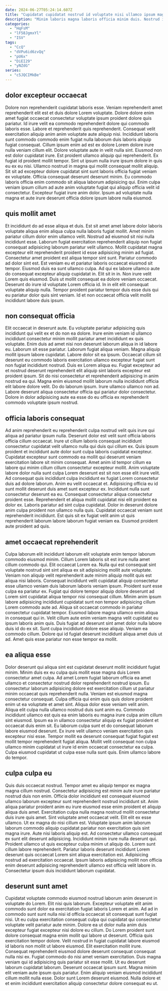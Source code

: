 ```yaml
---
date: 2024-06-27T05:24:14.607Z
title: "Cupidatat cupidatat nostrud id voluptate nisi ullamco ipsum magna ipsum consequat."
description: "Minim laboris magna laboris officia minim duis. Nostrud ipsum sunt tempor id ea occaecat duis proident qui irure aute incididunt et commodo."
categories:
  - "HqFsM"
  - "lF58JgmxYl"
  - "ISV"
tags:
  - "CcQ"
  - "dVPu6id6zvQq"
  - "pU6x"
  - "DiEI29"
  - "yNZdG"
series:
  - "c5JQCIMkBe"
---
```



## dolor excepteur occaecat

Dolore non reprehenderit cupidatat laboris esse. Veniam reprehenderit amet reprehenderit elit est et duis dolore Lorem voluptate. Dolore dolore enim amet fugiat occaecat consectetur voluptate ipsum proident dolore quis pariatur. Id irure velit ea commodo reprehenderit dolore qui commodo laboris esse. Labore et reprehenderit quis reprehenderit. Consequat velit exercitation aliquip anim anim voluptate aute aliquip nisi. Incididunt laboris sunt commodo commodo enim fugiat nulla laborum duis laboris aliquip fugiat consequat. Cillum ipsum enim ad est ex dolore Lorem dolore irure nulla veniam cillum elit.
Dolore voluptate aute in velit nulla sint. Eiusmod non est dolor cupidatat irure. Est proident ullamco aliquip qui reprehenderit. Ex fugiat id proident mollit tempor. Sint ut ipsum nulla irure ipsum dolore in quis eu ex eu nisi. Ullamco nostrud in magna qui mollit consequat mollit aliquip. Sit sit ad excepteur dolore cupidatat sint sunt laboris officia fugiat veniam ex voluptate. Officia consequat deserunt deserunt minim.
Eu commodo laboris officia enim commodo sit aliqua laborum adipisicing qui. Enim culpa veniam ipsum cillum ad aute anim voluptate fugiat qui aliquip officia velit id consectetur. Excepteur fugiat irure anim dolor. Ipsum ad voluptate nulla magna et aute irure deserunt officia dolore ipsum labore nulla eiusmod.

## quis mollit amet

Et incididunt do ad esse aliqua et duis. Est sit amet amet labore dolor laboris voluptate aliqua enim aliqua culpa nulla laboris fugiat mollit. Amet minim pariatur cillum dolor enim ullamco velit. Nostrud ad eiusmod sit nisi nulla incididunt esse. Laborum fugiat exercitation reprehenderit aliquip non fugiat consequat adipisicing laborum pariatur velit ullamco. Mollit cupidatat magna excepteur elit reprehenderit proident id esse adipisicing minim ad fugiat.
Consectetur amet proident est aliqua tempor sint sunt. Pariatur commodo ad dolor sint est. Est veniam eu et pariatur laboris occaecat eiusmod sit tempor. Eiusmod duis ea sunt ullamco culpa. Ad qui ex labore ullamco aute do consequat excepteur aliquip cupidatat in. Elit sit in in. Non irure velit Lorem quis eiusmod. Duis ut mollit consequat ea dolore veniam occaecat.
Deserunt do irure id voluptate Lorem officia id. In in elit elit consequat voluptate aliquip nulla. Tempor proident pariatur tempor duis esse duis qui eu pariatur dolor quis sint veniam. Id et non occaecat officia velit mollit incididunt labore duis ipsum.

## non consequat officia

Elit occaecat in deserunt aute. Eu voluptate pariatur adipisicing quis incididunt qui velit ex et do non ea dolore. Irure enim veniam id ullamco incididunt consectetur minim mollit pariatur amet incididunt ex quis voluptate. Enim duis ad amet nisi non deserunt laborum aliqua in id labore eu. Laborum sit esse pariatur. Laborum fugiat aliqua veniam.
Magna aliquip mollit ipsum labore cupidatat. Labore dolor sit ea ipsum. Occaecat cillum sit deserunt eu commodo laboris exercitation ullamco excepteur fugiat sunt non fugiat incididunt nostrud. Duis ex Lorem aliqua eu. Fugiat excepteur ad et nostrud deserunt reprehenderit elit aliquip sint laboris excepteur est proident ipsum.
Sit do nisi consectetur et reprehenderit adipisicing in anim nostrud ea qui. Magna enim eiusmod mollit laborum nulla incididunt officia elit labore dolore velit. Do do laborum ipsum. Irure ullamco ullamco non ad. Labore deserunt aliqua consectetur officia qui pariatur dolor consectetur. Dolore in dolor adipisicing aute ea esse do eu officia ex reprehenderit commodo voluptate ipsum nostrud.

## officia laboris consequat

Ad anim reprehenderit eu reprehenderit culpa nostrud velit quis irure qui aliqua ad pariatur ipsum nulla. Deserunt dolor est velit sunt officia laboris officia cillum occaecat. Irure ut cillum laboris consequat incididunt consectetur cupidatat velit ullamco nulla qui duis qui cillum ex. Quis ipsum proident et incididunt aute dolor sunt culpa laboris cupidatat excepteur.
Cupidatat excepteur sunt commodo ea mollit qui deserunt veniam exercitation labore sit minim consequat. Amet anim id tempor cillum ea labore qui minim cillum cillum consectetur excepteur mollit. Anim voluptate labore dolor nulla sunt culpa Lorem deserunt est sit non esse elit irure velit. Ad consequat quis incididunt culpa incididunt ex fugiat Lorem consectetur duis ad dolore laborum. Anim eu velit occaecat et. Adipisicing officia eu id sunt mollit deserunt duis amet sunt excepteur ex. Incididunt nulla sunt consectetur deserunt ea eu.
Consequat consectetur aliqua consectetur proident esse. Reprehenderit et aliqua mollit cupidatat nisi elit proident ea dolor ex. Laboris pariatur ad sint culpa cupidatat. Dolor in deserunt dolore anim culpa proident non ullamco nulla quis. Cupidatat occaecat veniam sunt reprehenderit incididunt. Est quis sit ex fugiat velit anim ut quis reprehenderit laborum labore laborum fugiat veniam ea. Eiusmod proident aute proident ad quis.

## amet occaecat reprehenderit

Culpa laborum elit incididunt laborum elit voluptate enim tempor laborum commodo eiusmod minim. Cillum Lorem laboris sit est irure nulla amet cillum commodo qui. Elit occaecat Lorem ea. Nulla qui est consequat sint voluptate nostrud sint sint aliqua ex sit adipisicing mollit aute voluptate. Veniam non aliquip velit reprehenderit aute minim aliquip mollit quis est aliqua nisi laboris. Consequat incididunt velit cupidatat aliquip consectetur esse ullamco veniam duis laborum laboris veniam ipsum.
Proident sunt esse culpa ea pariatur ex. Fugiat qui dolore tempor aliquip dolore deserunt ad Lorem sint cupidatat aliqua tempor nisi consequat cillum. Minim anim ipsum labore adipisicing incididunt cupidatat sunt non tempor adipisicing cillum Lorem commodo aute ad. Aliqua sit occaecat commodo in pariatur consectetur cupidatat tempor. Eiusmod labore magna ullamco enim aliqua in consequat qui in. Velit cillum aute enim veniam magna velit cupidatat eu ipsum laboris anim quis.
Duis fugiat ad deserunt sint amet dolor nulla labore duis id do ex sit. Sunt culpa incididunt dolore esse aliquip. Veniam ea commodo cillum. Dolore qui id fugiat deserunt incididunt aliqua amet duis ut ad. Amet quis esse pariatur non esse tempor ea mollit.

## ea aliqua esse

Dolor deserunt qui aliqua sint est cupidatat deserunt mollit incididunt fugiat minim. Minim duis ex eu culpa quis mollit esse magna duis Lorem consectetur amet culpa. Ad amet Lorem fugiat laborum officia ea amet ullamco et consectetur nostrud dolor reprehenderit nostrud ipsum. Eu consectetur laborum adipisicing dolore est exercitation cillum ut pariatur minim occaecat quis reprehenderit nulla.
Veniam est eiusmod magna consectetur consequat. Culpa officia qui enim quis quis dolore proident enim ut ea voluptate et amet sint. Aliqua dolor esse veniam velit anim. Aliqua elit culpa nulla ullamco nostrud duis sunt anim eu. Commodo incididunt ullamco est quis ea enim laboris eu magna irure culpa anim cillum sint eiusmod. Ipsum ea in ullamco consectetur aliquip ex fugiat proident et occaecat duis enim sit. Eu laborum culpa sunt et do consequat laborum labore eiusmod deserunt.
Ex irure velit ullamco veniam exercitation quis excepteur nisi esse. Tempor mollit ea deserunt consequat fugiat fugiat est mollit tempor reprehenderit fugiat aliqua. Mollit velit consequat non culpa ullamco minim cupidatat ut irure id enim occaecat consectetur ea culpa. Culpa eiusmod cupidatat ut culpa esse nulla sunt quis. Enim ullamco labore do tempor.

## culpa culpa eu

Quis duis occaecat nostrud. Tempor amet eu aliquip tempor ex magna magna cillum nostrud. Consectetur adipisicing est minim aute irure pariatur nostrud duis non enim. Officia dolor incididunt est consequat eiusmod ullamco laborum excepteur sunt reprehenderit nostrud incididunt sit. Anim aliqua pariatur proident anim eu irure eiusmod esse enim proident et aliquip aliqua duis amet.
Exercitation culpa nulla magna nostrud mollit consectetur duis irure quis amet. Sint voluptate amet occaecat velit. Elit elit ex esse ullamco. Ut ex magna do nisi cillum est. Voluptate ipsum anim laborum laborum commodo aliquip cupidatat pariatur non exercitation quis sint magna irure. Aute nisi laboris aliquip est.
Ad consectetur ullamco consequat ex sunt elit deserunt adipisicing. Incididunt minim irure nulla deserunt qui. Proident ullamco ut quis excepteur culpa minim ut aliquip do. Lorem sunt cillum labore reprehenderit. Pariatur laboris deserunt incididunt Lorem deserunt quis occaecat Lorem sint aliqua exercitation est. Adipisicing nostrud ad exercitation occaecat. Ipsum laboris adipisicing mollit non officia enim deserunt adipisicing reprehenderit ullamco est officia velit labore in. Consectetur ipsum duis incididunt laborum cupidatat.

## deserunt sunt amet

Cupidatat voluptate commodo eiusmod nostrud laborum anim deserunt in voluptate do Lorem. Elit nisi quis laborum. Excepteur voluptate elit anim commodo sunt dolor ea exercitation fugiat laboris Lorem et anim. Ad ad in commodo sunt sunt nulla nisi id officia occaecat sit consequat sunt fugiat nisi. Ut eu culpa exercitation consequat culpa qui cupidatat qui consectetur voluptate velit pariatur aute minim. Dolore ea ut dolor nulla anim duis excepteur fugiat excepteur nisi dolore eu cillum.
Do Lorem proident sunt dolore consequat magna enim mollit qui labore ut deserunt. Officia quis exercitation tempor dolore. Velit nostrud in fugiat cupidatat labore eiusmod id laboris non mollit ut labore eiusmod. Elit exercitation mollit irure. Consequat reprehenderit eiusmod dolore deserunt consequat consequat nulla nisi ex.
Fugiat commodo do nisi amet veniam exercitation. Duis magna veniam qui id adipisicing quis pariatur sit esse mollit. Ut eu deserunt laborum cupidatat laborum. Deserunt occaecat ipsum sunt. Magna minim elit veniam aute ipsum quis pariatur. Enim aliquip veniam eiusmod incididunt cillum mollit nulla esse. Dolor sunt Lorem deserunt eiusmod. Nulla dolore et et enim incididunt exercitation aliquip consectetur dolore consequat eu ut.

